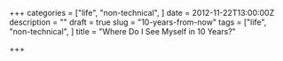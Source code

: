 +++
categories = ["life", "non-technical", ]
date = 2012-11-22T13:00:00Z
description = ""
draft = true
slug = "10-years-from-now"
tags = ["life", "non-technical", ]
title = "Where Do I See Myself in 10 Years?"

+++




